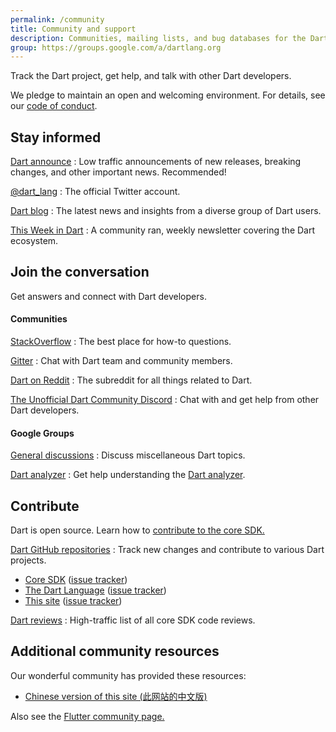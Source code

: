 ```yaml
---
permalink: /community
title: Community and support
description: Communities, mailing lists, and bug databases for the Dart project.
group: https://groups.google.com/a/dartlang.org
---
```


Track the Dart project, get help, and talk with other Dart developers.

We pledge to maintain an open and welcoming environment.
For details, see our [code of conduct](/code-of-conduct).


## Stay informed

[Dart announce]({{page.group}}/d/forum/announce)
: Low traffic announcements of new releases, breaking changes,
  and other important news. Recommended!

[@dart_lang](https://twitter.com/dart_lang)
: The official Twitter account.

[Dart blog](https://medium.com/dartlang)
: The latest news and insights from a diverse group of Dart users.

[This Week in Dart](https://thisweekindart.dev/)
: A community ran, weekly newsletter covering the Dart ecosystem.

## Join the conversation

Get answers and connect with Dart developers.

#### Communities

[StackOverflow](https://stackoverflow.com/tags/dart)
: The best place for how-to questions.

[Gitter](https://gitter.im/dart-lang/home)
: Chat with Dart team and community members.

[Dart on Reddit](https://www.reddit.com/r/dartlang)
: The subreddit for all things related to Dart.

[The Unofficial Dart Community Discord](https://discord.gg/Qt6DgfAWWx)
: Chat with and get help from other Dart developers.

#### Google Groups

[General discussions]({{page.group}}/d/forum/misc)
: Discuss miscellaneous Dart topics.

[Dart analyzer]({{page.group}}/d/forum/analyzer-discuss)
: Get help understanding the [Dart analyzer](/tools/dart-analyze).

## Contribute

Dart is open source.
Learn how to
[contribute to the core SDK.](https://github.com/dart-lang/sdk/blob/main/CONTRIBUTING.md)

[Dart GitHub repositories](https://github.com/dart-lang/)
: Track new changes and contribute to various Dart projects.
  * [Core SDK](https://github.com/dart-lang/sdk/)
    ([issue tracker](https://github.com/dart-lang/sdk/issues/))
  * [The Dart Language](https://github.com/dart-lang/language)
    ([issue tracker](https://github.com/dart-lang/language/issues))
  * [This site](https://github.com/dart-lang/site-www/)
    ([issue tracker](https://github.com/dart-lang/site-www/issues/))

[Dart reviews]({{page.group}}/d/forum/reviews)
: High-traffic list of all core SDK code reviews.

## Additional community resources

Our wonderful community has provided these resources:

* [Chinese version of this site (此网站的中文版)](https://dart.cn)

Also see the [Flutter community page.]({{site.flutter}}/community)

